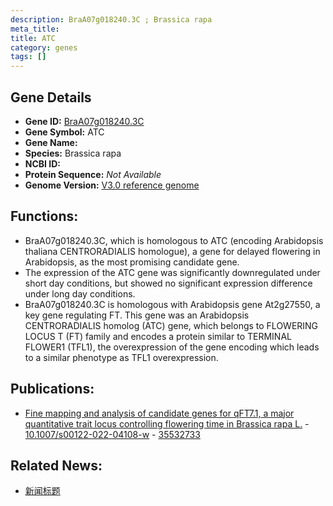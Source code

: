 ```yaml
---
description: BraA07g018240.3C ; Brassica rapa
meta_title:
title: ATC
category: genes
tags: []
---
```


## Gene Details
- **Gene ID:**	[BraA07g018240.3C](https://www.maizegdb.org/gene_center/gene/BraA07g018240.3C)
- **Gene Symbol:** ATC
- **Gene Name:** 
- **Species:** Brassica rapa
- **NCBI ID:** [  ]()
- **Protein Sequence:** *Not Available*
- **Genome Version:** [V3.0 reference genome]()

## Functions:
   - BraA07g018240.3C, which is homologous to ATC (encoding Arabidopsis thaliana CENTRORADIALIS homologue), a gene for delayed flowering in Arabidopsis, as the most promising candidate gene.
   - The expression of the ATC gene was significantly downregulated under short day conditions, but showed no significant expression difference under long day conditions.
   - BraA07g018240.3C is homologous with Arabidopsis gene At2g27550, a key gene regulating FT. This gene was an Arabidopsis CENTRORADIALIS homolog (ATC) gene, which belongs to FLOWERING LOCUS T (FT) family and encodes a protein similar to TERMINAL FLOWER1 (TFL1), the overexpression of the gene encoding which leads to a similar phenotype as TFL1 overexpression.

## Publications:
   - [Fine mapping and analysis of candidate genes for qFT7.1, a major quantitative trait locus controlling flowering time in Brassica rapa L.]( https://link.springer.com/article/10.1007/s00122-022-04108-w ) - [10.1007/s00122-022-04108-w]( https://link.springer.com/article/10.1007/s00122-022-04108-w ) - [35532733](https://pubmed.ncbi.nlm.nih.gov/35532733/)

## Related News:
   - [新闻标题](https://mp.weixin.qq.com/s?__biz=MzIyOTY2NDYyNQ==&mid=2247540447&idx=2&sn=08a53e1fc243002f1f2889a4e8b8e4aa&chksm=e8bd2cc1dfcaa5d7ec5dc7892d7e5548bc718f4b431815652e5aeb47cc070418c83265158de9&scene=27#wechat_redirect)
